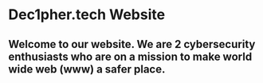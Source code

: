 # Dec1pher.tech Website
## Welcome to our website. We are 2 cybersecurity enthusiasts who are on a mission to make world wide web (www) a safer place.
